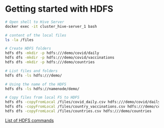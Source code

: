 # Getting started with HDFS

```bash
# Open shell to Hive Server
docker exec -it cluster_hive-server_1 bash

# content of the local files
ls -la /files

# Create HDFS folders
hdfs dfs -mkdir -p hdfs:///demo/covid/daily
hdfs dfs -mkdir -p hdfs:///demo/covid/vaccinations
hdfs dfs -mkdir -p hdfs:///demo/countries

# List files and folders
hdfs dfs -ls hdfs:///demo/

# Using the name of the HDFS
hdfs dfs -ls hdfs://namenode/demo/

# Copy files from local FS to HDFS
hdfs dfs -copyFromLocal /files/covid_daily.csv hdfs:///demo/covid/daily
hdfs dfs -copyFromLocal /files/country_vaccinations.csv hdfs:///demo/covid/vaccinations
hdfs dfs -copyFromLocal /files/countries.csv hdfs:///demo/countries
```

[List of HDFS commands](https://hadoop.apache.org/docs/current/hadoop-project-dist/hadoop-common/FileSystemShell.html)

